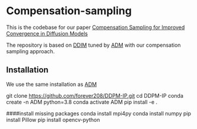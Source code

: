 # Compensation-sampling
This is the codebase for our paper [Compensation Sampling for Improved Convergence in Diffusion Models](https://arxiv.org/abs/2312.0628)

The repository is based on [DDIM](https://github.com/ermongroup/ddim) tuned by [ADM](https://github.com/openai/guided-diffusion) with our compensation sampling approach.

## Installation
We use the same installation as [ADM](https://github.com/openai/guided-diffusion)

git clone https://github.com/forever208/DDPM-IP.git
cd DDPM-IP
conda create -n ADM python=3.8
conda activate ADM
pip install -e .

####install missing packages
conda install mpi4py
conda install numpy
pip install Pillow
pip install opencv-python

